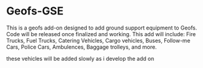 # Geofs-GSE
This is a geofs add-on designed to add ground support equipment to Geofs. Code will be released once finalized and working. 
This add will include:
Fire Trucks,
Fuel Trucks,
Catering Vehicles,
Cargo vehicles,
Buses,
Follow-me Cars,
Police Cars,
Ambulences,
Baggage trolleys,
and more.

these vehicles will be added slowly as i develop the add on
